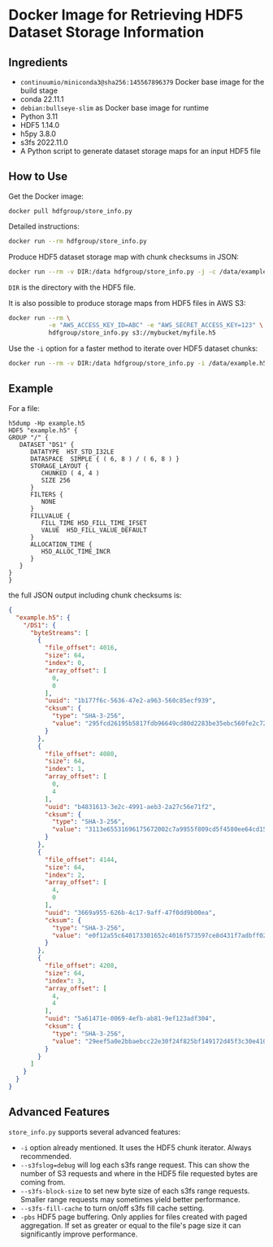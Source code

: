 # Docker Image for Retrieving HDF5 Dataset Storage Information

## Ingredients

* `continuumio/miniconda3@sha256:145567896379` Docker base image for the build stage
* conda 22.11.1
* `debian:bullseye-slim` as Docker base image for runtime
* Python 3.11
* HDF5 1.14.0
* h5py 3.8.0
* s3fs 2022.11.0
* A Python script to generate dataset storage maps for an input HDF5 file

## How to Use

Get the Docker image:

    docker pull hdfgroup/store_info.py

Detailed instructions:

```sh
docker run --rm hdfgroup/store_info.py
```

Produce HDF5 dataset storage map with chunk checksums in JSON:

```sh
docker run --rm -v DIR:/data hdfgroup/store_info.py -j -c /data/example.h5
```

`DIR` is the directory with the HDF5 file.

It is also possible to produce storage maps from HDF5 files in AWS S3:

```sh
docker run --rm \
           -e "AWS_ACCESS_KEY_ID=ABC" -e "AWS_SECRET_ACCESS_KEY=123" \
           hdfgroup/store_info.py s3://mybucket/myfile.h5
```

Use the `-i` option for a faster method to iterate over HDF5 dataset chunks:

```sh
docker run --rm -v DIR:/data hdfgroup/store_info.py -i /data/example.h5
```

## Example

For a file:

```
h5dump -Hp example.h5
HDF5 "example.h5" {
GROUP "/" {
   DATASET "DS1" {
      DATATYPE  H5T_STD_I32LE
      DATASPACE  SIMPLE { ( 6, 8 ) / ( 6, 8 ) }
      STORAGE_LAYOUT {
         CHUNKED ( 4, 4 )
         SIZE 256
      }
      FILTERS {
         NONE
      }
      FILLVALUE {
         FILL_TIME H5D_FILL_TIME_IFSET
         VALUE  H5D_FILL_VALUE_DEFAULT
      }
      ALLOCATION_TIME {
         H5D_ALLOC_TIME_INCR
      }
   }
}
}
```

the full JSON output including chunk checksums is:

```json
{
  "example.h5": {
    "/DS1": {
      "byteStreams": [
        {
          "file_offset": 4016,
          "size": 64,
          "index": 0,
          "array_offset": [
            0,
            0
          ],
          "uuid": "1b177f6c-5636-47e2-a963-560c85ecf939",
          "cksum": {
            "type": "SHA-3-256",
            "value": "295fcd26195b5817fdb96649cd80d2283be35ebc560fe2c727e874ced9af4474"
          }
        },
        {
          "file_offset": 4080,
          "size": 64,
          "index": 1,
          "array_offset": [
            0,
            4
          ],
          "uuid": "b4831613-3e2c-4991-aeb3-2a27c56e71f2",
          "cksum": {
            "type": "SHA-3-256",
            "value": "3113e65531696175672002c7a9955f809cd5f4580ee64cd154b39302d0442ed5"
          }
        },
        {
          "file_offset": 4144,
          "size": 64,
          "index": 2,
          "array_offset": [
            4,
            0
          ],
          "uuid": "3669a955-626b-4c17-9aff-47f0dd9b00ea",
          "cksum": {
            "type": "SHA-3-256",
            "value": "e0f12a55c640173301652c4016f573597ce8d431f7adbff02edc740880f07dc8"
          }
        },
        {
          "file_offset": 4208,
          "size": 64,
          "index": 3,
          "array_offset": [
            4,
            4
          ],
          "uuid": "5a61471e-0069-4efb-ab81-9ef123adf304",
          "cksum": {
            "type": "SHA-3-256",
            "value": "29eef5a0e2bbaebcc22e30f24f825bf149172d45f3c30e4108dba54b3a53a7ae"
          }
        }
      ]
    }
  }
}
```

## Advanced Features

`store_info.py` supports several advanced features:

* `-i` option already mentioned. It uses the HDF5 chunk iterator.
  Always recommended.
* `--s3fslog=debug` will log each s3fs range request. This can show the number of S3 requests and where in the HDF5 file requested bytes are coming from.
* `--s3fs-block-size` to set new byte size of each s3fs range requests. Smaller range requests may sometimes yield better performance.
* `--s3fs-fill-cache` to turn on/off s3fs fill cache setting.
* `-pbs` HDF5 page buffering. Only applies for files created with paged aggregation. If set as greater or equal to the file's page size it can significantly improve performance.
